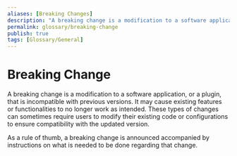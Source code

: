 ```yaml
---
aliases: [Breaking Changes]
description: "A breaking change is a modification to a software application, or a plugin, that is incompatible with previous versions."
permalink: glossary/breaking-change
publish: true
tags: [Glossary/General]
---
```


# Breaking Change

A breaking change is a modification to a software application, or a plugin, that is incompatible with previous versions. It may cause existing features or functionalities to no longer work as intended. These types of changes can sometimes require users to modify their existing code or configurations to ensure compatibility with the updated version.

As a rule of thumb, a breaking change is announced accompanied by instructions on what is needed to be done regarding that change. 
